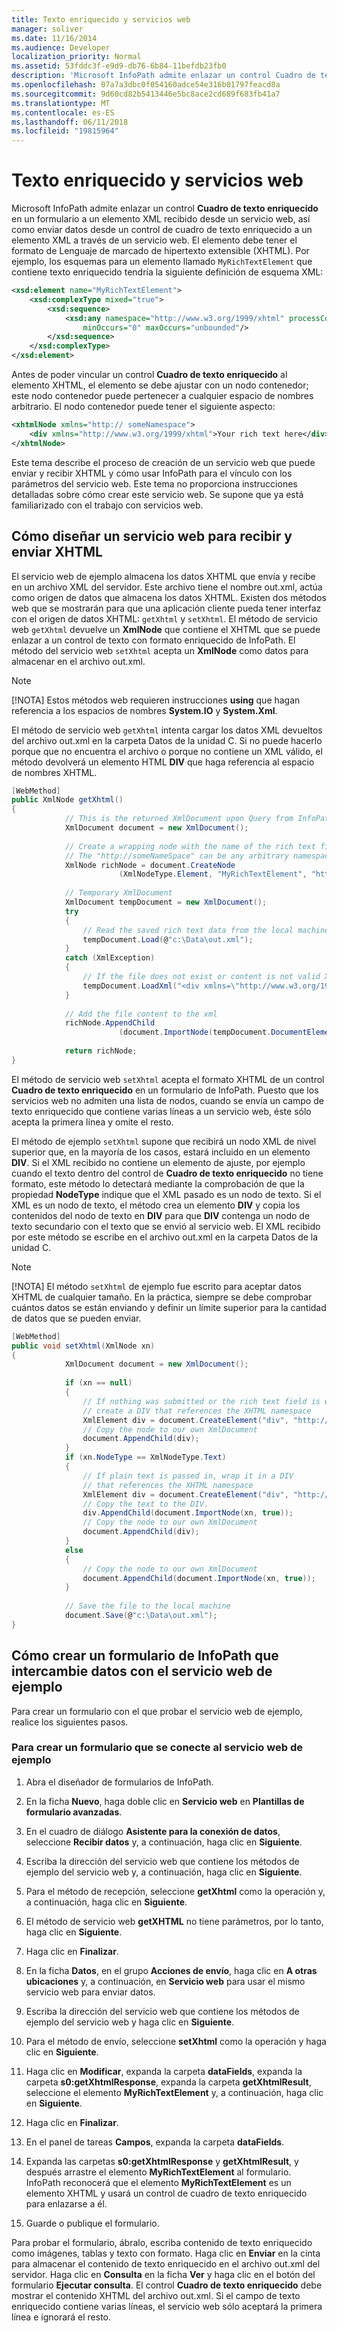```yaml
---
title: Texto enriquecido y servicios web
manager: soliver
ms.date: 11/16/2014
ms.audience: Developer
localization_priority: Normal
ms.assetid: 53fddc3f-e9d9-db76-6b84-11befdb23fb0
description: 'Microsoft InfoPath admite enlazar un control Cuadro de texto enriquecido en un formulario a un elemento XML recibido desde un servicio web, así como enviar datos desde un control de cuadro de texto enriquecido a un elemento XML a través de un servicio web. El elemento debe tener el formato de Lenguaje de marcado de hipertexto extensible (XHTML). Por ejemplo, los esquemas para un elemento llamado MyRichTextElement que contiene texto enriquecido tendría la siguiente definición de esquema XML:'
ms.openlocfilehash: 07a7a3dbc0f054160adce54e316b01797feacd8a
ms.sourcegitcommit: 9d60cd82b5413446e5bc8ace2cd689f683fb41a7
ms.translationtype: MT
ms.contentlocale: es-ES
ms.lasthandoff: 06/11/2018
ms.locfileid: "19815964"
---
```

# <a name="rich-text-and-web-services"></a>Texto enriquecido y servicios web

Microsoft InfoPath admite enlazar un control **Cuadro de texto enriquecido** en un formulario a un elemento XML recibido desde un servicio web, así como enviar datos desde un control de cuadro de texto enriquecido a un elemento XML a través de un servicio web. El elemento debe tener el formato de Lenguaje de marcado de hipertexto extensible (XHTML). Por ejemplo, los esquemas para un elemento llamado  `MyRichTextElement` que contiene texto enriquecido tendría la siguiente definición de esquema XML: 
  
```XML
<xsd:element name="MyRichTextElement"> 
    <xsd:complexType mixed="true"> 
        <xsd:sequence> 
            <xsd:any namespace="http://www.w3.org/1999/xhtml" processContents="lax" 
                minOccurs="0" maxOccurs="unbounded"/> 
        </xsd:sequence> 
    </xsd:complexType> 
</xsd:element>
```

Antes de poder vincular un control **Cuadro de texto enriquecido** al elemento XHTML, el elemento se debe ajustar con un nodo contenedor; este nodo contenedor puede pertenecer a cualquier espacio de nombres arbitrario. El nodo contenedor puede tener el siguiente aspecto: 
  
```xml
<xhtmlNode xmlns="http:// someNamespace"> 
    <div xmlns="http://www.w3.org/1999/xhtml">Your rich text here</div> 
</xhtmlNode>
```

Este tema describe el proceso de creación de un servicio web que puede enviar y recibir XHTML y cómo usar InfoPath para el vínculo con los parámetros del servicio web. Este tema no proporciona instrucciones detalladas sobre cómo crear este servicio web. Se supone que ya está familiarizado con el trabajo con servicios web.
  
## <a name="how-to-design-a-web-service-to-receive-and-send-xhtml"></a>Cómo diseñar un servicio web para recibir y enviar XHTML

El servicio web de ejemplo almacena los datos XHTML que envía y recibe en un archivo XML del servidor. Este archivo tiene el nombre out.xml, actúa como origen de datos que almacena los datos XHTML. Existen dos métodos web que se mostrarán para que una aplicación cliente pueda tener interfaz con el origen de datos XHTML:  `getXhtml` y  `setXhtml`. El método de servicio web  `getXhtml` devuelve un **XmlNode** que contiene el XHTML que se puede enlazar a un control de texto con formato enriquecido de InfoPath. El método del servicio web  `setXhtml` acepta un **XmlNode** como datos para almacenar en el archivo out.xml. 
  
> [!NOTE]
> [!NOTA] Estos métodos web requieren instrucciones **using** que hagan referencia a los espacios de nombres **System.IO** y **System.Xml**. 
  
El método de servicio web  `getXhtml` intenta cargar los datos XML devueltos del archivo out.xml en la carpeta Datos de la unidad C. Si no puede hacerlo porque que no encuentra el archivo o porque no contiene un XML válido, el método devolverá un elemento HTML **DIV** que haga referencia al espacio de nombres XHTML. 
  
```cs
[WebMethod]
public XmlNode getXhtml()  
{  
            // This is the returned XmlDocument upon Query from InfoPath 
            XmlDocument document = new XmlDocument(); 
 
            // Create a wrapping node with the name of the rich text field. 
            // The "http://someNameSpace" can be any arbitrary namespace 
            XmlNode richNode = document.CreateNode 
                        (XmlNodeType.Element, "MyRichTextElement", "http://someNameSpace"); 
 
            // Temporary XmlDocument 
            XmlDocument tempDocument = new XmlDocument(); 
            try 
            { 
                // Read the saved rich text data from the local machine 
                tempDocument.Load(@"c:\Data\out.xml"); 
            } 
            catch (XmlException) 
            { 
                // If the file does not exist or content is not valid XML 
                tempDocument.LoadXml("<div xmlns=\"http://www.w3.org/1999/xhtml\"></div>"); 
            } 
 
            // Add the file content to the xml 
            richNode.AppendChild 
                        (document.ImportNode(tempDocument.DocumentElement, true)); 
 
            return richNode; 
}  

```

El método de servicio web  `setXhtml` acepta el formato XHTML de un control **Cuadro de texto enriquecido** en un formulario de InfoPath. Puesto que los servicios web no admiten una lista de nodos, cuando se envía un campo de texto enriquecido que contiene varias líneas a un servicio web, éste sólo acepta la primera línea y omite el resto. 
  
El método de ejemplo  `setXhtml` supone que recibirá un nodo XML de nivel superior que, en la mayoría de los casos, estará incluido en un elemento **DIV**. Si el XML recibido no contiene un elemento de ajuste, por ejemplo cuando el texto dentro del control de **Cuadro de texto enriquecido** no tiene formato, este método lo detectará mediante la comprobación de que la propiedad **NodeType** indique que el XML pasado es un nodo de texto. Si el XML es un nodo de texto, el método crea un elemento **DIV** y copia los contenidos del nodo de texto en **DIV** para que **DIV** contenga un nodo de texto secundario con el texto que se envió al servicio web. El XML recibido por este método se escribe en el archivo out.xml en la carpeta Datos de la unidad C. 
  
> [!NOTE]
> [!NOTA] El método  `setXhtml` de ejemplo fue escrito para aceptar datos XHTML de cualquier tamaño. En la práctica, siempre se debe comprobar cuántos datos se están enviando y definir un límite superior para la cantidad de datos que se pueden enviar. 
  
```cs
[WebMethod]  
public void setXhtml(XmlNode xn)  
{  
            XmlDocument document = new XmlDocument(); 
 
            if (xn == null) 
            { 
                // If nothing was submitted or the rich text field is empty, 
                // create a DIV that references the XHTML namespace 
                XmlElement div = document.CreateElement("div", "http://www.w3.org/1999/xhtml"); 
                // Copy the node to our own XmlDocument 
                document.AppendChild(div); 
            } 
            if (xn.NodeType == XmlNodeType.Text) 
            { 
                // If plain text is passed in, wrap it in a DIV 
                // that references the XHTML namespace 
                XmlElement div = document.CreateElement("div", "http://www.w3.org/1999/xhtml"); 
                // Copy the text to the DIV. 
                div.AppendChild(document.ImportNode(xn, true)); 
                // Copy the node to our own XmlDocument 
                document.AppendChild(div); 
            } 
            else 
            { 
                // Copy the node to our own XmlDocument 
                document.AppendChild(document.ImportNode(xn, true)); 
            } 
 
            // Save the file to the local machine 
            document.Save(@"c:\Data\out.xml"); 
}  

```

## <a name="how-to-create-an-infopath-form-that-exchanges-data-with-the-sample-web-service"></a>Cómo crear un formulario de InfoPath que intercambie datos con el servicio web de ejemplo

Para crear un formulario con el que probar el servicio web de ejemplo, realice los siguientes pasos.
  
### <a name="to-create-a-form-that-connects-to-the-sample-web-service"></a>Para crear un formulario que se conecte al servicio web de ejemplo

1. Abra el diseñador de formularios de InfoPath.
    
2. En la ficha **Nuevo**, haga doble clic en **Servicio web** en **Plantillas de formulario avanzadas**.
    
3. En el cuadro de diálogo **Asistente para la conexión de datos**, seleccione **Recibir datos** y, a continuación, haga clic en **Siguiente**.
    
4. Escriba la dirección del servicio web que contiene los métodos de ejemplo del servicio web y, a continuación, haga clic en **Siguiente**. 
    
5. Para el método de recepción, seleccione **getXhtml** como la operación y, a continuación, haga clic en **Siguiente**.
    
6. El método de servicio web **getXHTML** no tiene parámetros, por lo tanto, haga clic en **Siguiente**.
    
7. Haga clic en **Finalizar**.
    
8. En la ficha **Datos**, en el grupo **Acciones de envío**, haga clic en **A otras ubicaciones** y, a continuación, en **Servicio web** para usar el mismo servicio web para enviar datos. 
    
9. Escriba la dirección del servicio web que contiene los métodos de ejemplo del servicio web y haga clic en **Siguiente**.
    
10. Para el método de envío, seleccione **setXhtml** como la operación y haga clic en **Siguiente**.
    
11. Haga clic en **Modificar**, expanda la carpeta **dataFields**, expanda la carpeta **s0:getXhtmlResponse**, expanda la carpeta **getXhtmlResult**, seleccione el elemento **MyRichTextElement** y, a continuación, haga clic en **Siguiente**.
    
12. Haga clic en **Finalizar**.
    
13. En el panel de tareas **Campos**, expanda la carpeta **dataFields**. 
    
14. Expanda las carpetas **s0:getXhtmlResponse** y **getXhtmlResult**, y después arrastre el elemento **MyRichTextElement** al formulario. InfoPath reconocerá que el elemento **MyRichTextElement** es un elemento XHTML y usará un control de cuadro de texto enriquecido para enlazarse a él. 
    
15. Guarde o publique el formulario.
    
Para probar el formulario, ábralo, escriba contenido de texto enriquecido como imágenes, tablas y texto con formato. Haga clic en **Enviar** en la cinta para almacenar el contenido de texto enriquecido en el archivo out.xml del servidor. Haga clic en **Consulta** en la ficha **Ver** y haga clic en el botón del formulario **Ejecutar consulta**. El control **Cuadro de texto enriquecido** debe mostrar el contenido XHTML del archivo out.xml. Si el campo de texto enriquecido contiene varias líneas, el servicio web sólo aceptará la primera línea e ignorará el resto. 
  


